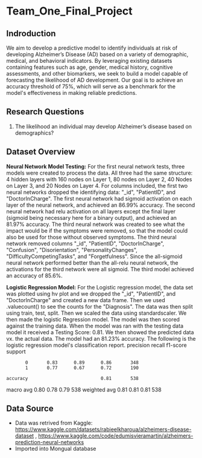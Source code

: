 # Team_One_Final_Project
## Indroduction 
We aim to develop a predictive model to identify individuals at risk of developing Alzheimer’s Disease (AD) based on a variety of demographic, medical, and behavioral indicators. By leveraging existing datasets containing features such as age, gender, medical history, cognitive assessments, and other biomarkers, we seek to build a model capable of forecasting the likelihood of AD development. Our goal is to achieve an accuracy threshold of 75%, which will serve as a benchmark for the model's effectiveness in making reliable predictions.
## Research Questions
1. The likelihood an individual may develop Alzheimer’s disease based on demographics?

## Dataset Overview
**Neural Network Model Testing:**
For the first neural network tests, three models were created to process the data. All three had the same structure: 4 hidden layers with 160 nodes on Layer 1, 80 nodes on Layer 2, 40 Nodes on Layer 3, and 20 Nodes on Layer 4.
For columns included, the first two neural networks dropped the identifying data: "_id", "PatientID", and "DoctorInCharge". The first neural network had sigmoid activation on each layer of the neural network, and achieved an 86.99% accuracy. The second neural network had relu activation on all layers except the final layer (sigmoid being necessary here for a binary output), and achieved an 81.97% accuracy.
The third neural network was created to see what the impact would be if the symptoms were removed, so that the model could also be used for those without observed symptoms. The third neural network removed columns "_id", "PatientID", "DoctorInCharge", "Confusion", "Disorientation", "PersonalityChanges", "DifficultyCompetingTasks", and "Forgetfulness". Since the all-sigmoid neural network performed better than the all-relu neural network, the activations for the third network were all sigmoid. The third model achieved an accuracy of 85.6%.

**Logistic Regression Model:**
For the Logistic regression model, the data set was plotted using hv plot and we dropped the "_id", "PatientID", and "DoctorInCharge" and created a new data frame. Then we used .valuecount() to see the counts for the "Diagnosis". The data was then split using train, test, split. Then we scaled the data using standardscaler. We then made the logistic Regression model. The model was then scored against the training data. When the model was ran with the testing data model it received a Testing Score: 0.81. We then showed the predicted data vx. the actual data. The model had an 81.23% accuracy.  The following is the logistic regression model's classification report.
                  precision    recall  f1-score   support

           0       0.83      0.89      0.86       348
           1       0.77      0.67      0.72       190

    accuracy                           0.81       538
   macro avg       0.80      0.78      0.79       538
weighted avg       0.81      0.81      0.81       538

## Data Source 
- Data was retrived from Kaggle: https://www.kaggle.com/datasets/rabieelkharoua/alzheimers-disease-dataset , https://www.kaggle.com/code/edumisvieramartin/alzheimers-prediction-neural-networks
- Imported into Mongual database
